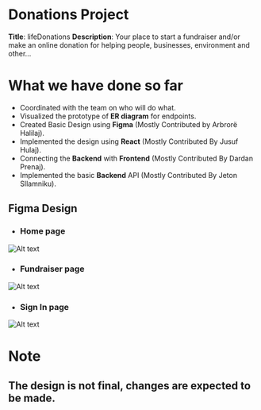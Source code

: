 # Donations Project 

**Title**: lifeDonations
**Description**: Your place to start a fundraiser and/or make an online donation for helping people, businesses, environment and other...


# What we have done so far 
- Coordinated with the team on who will do what. 
- Visualized the prototype of **ER diagram** for endpoints.
- Created Basic Design using **Figma** (Mostly Contributed by Arbrorë Halilaj).
- Implemented the design using **React** (Mostly Contributed By Jusuf Hulaj).
- Connecting the **Backend** with **Frontend** (Mostly Contributed By Dardan Prenaj).
- Implemented the basic **Backend** API (Mostly Contributed By Jeton Sllamniku).


## Figma Design 
- ### Home page
![Alt text](/images/figma0.png)
- ### Fundraiser page
![Alt text](/images/figma1.png)
- ### Sign In page
![Alt text](/images/figma2.png)

# Note
## The design is not final, changes are expected to be made.
